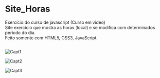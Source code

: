 # Site_Horas
Exercício do curso de javascript (Curso em video)<br>
Site exercício que mostra as horas (local) e se modifica com determinados periodo do dia. <br>
Feito somente com HTML5, CSS3, JavaScript.
##
![Capt1](https://github.com/MatheusCarniato/Site_Horas/assets/141453630/7434e346-9ae0-4794-91ac-ef95285e341e)

![Capt2](https://github.com/MatheusCarniato/Site_Horas/assets/141453630/afeb81a5-4d2f-4fd3-9fea-7c70d1e5d8dd)

![Capt3](https://github.com/MatheusCarniato/Site_Horas/assets/141453630/5bcaba73-c816-4662-8280-0b3f38b190bc)
